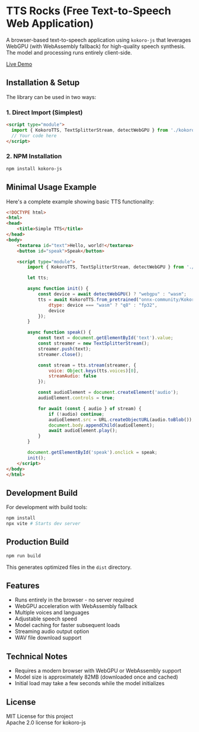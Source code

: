 # TTS Rocks (Free Text-to-Speech Web Application)
A browser-based text-to-speech application using `kokoro-js` that leverages WebGPU (with WebAssembly fallback) for high-quality speech synthesis. The model and processing runs entirely client-side.

[Live Demo](https://tts.rocks/)

## Installation & Setup
The library can be used in two ways:

### 1. Direct Import (Simplest)
```html
<script type="module">
  import { KokoroTTS, TextSplitterStream, detectWebGPU } from './kokoro-bundle.es.js';
  // Your code here
</script>
```

### 2. NPM Installation
```bash
npm install kokoro-js
```

## Minimal Usage Example
Here's a complete example showing basic TTS functionality:

```html
<!DOCTYPE html>
<html>
<head>
    <title>Simple TTS</title>
</head>
<body>
    <textarea id="text">Hello, world!</textarea>
    <button id="speak">Speak</button>

    <script type="module">
        import { KokoroTTS, TextSplitterStream, detectWebGPU } from './kokoro-bundle.es.js';

        let tts;

        async function init() {
            const device = await detectWebGPU() ? "webgpu" : "wasm";
            tts = await KokoroTTS.from_pretrained("onnx-community/Kokoro-82M-v1.0-ONNX", {
                dtype: device === "wasm" ? "q8" : "fp32",
                device
            });
        }

        async function speak() {
            const text = document.getElementById('text').value;
            const streamer = new TextSplitterStream();
            streamer.push(text);
            streamer.close();

            const stream = tts.stream(streamer, { 
                voice: Object.keys(tts.voices)[0],
                streamAudio: false
            });

            const audioElement = document.createElement('audio');
            audioElement.controls = true;

            for await (const { audio } of stream) {
                if (!audio) continue;
                audioElement.src = URL.createObjectURL(audio.toBlob());
                document.body.appendChild(audioElement);
                await audioElement.play();
            }
        }

        document.getElementById('speak').onclick = speak;
        init();
    </script>
</body>
</html>
```

## Development Build
For development with build tools:
```bash
npm install
npx vite # Starts dev server
```

## Production Build
```bash
npm run build
```
This generates optimized files in the `dist` directory.

## Features
- Runs entirely in the browser - no server required
- WebGPU acceleration with WebAssembly fallback
- Multiple voices and languages
- Adjustable speech speed
- Model caching for faster subsequent loads
- Streaming audio output option
- WAV file download support

## Technical Notes
- Requires a modern browser with WebGPU or WebAssembly support
- Model size is approximately 82MB (downloaded once and cached)
- Initial load may take a few seconds while the model initializes

## License
MIT License for this project  
Apache 2.0 license for kokoro-js
